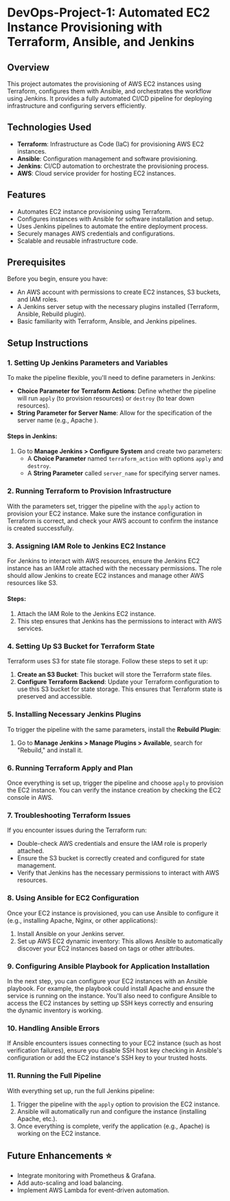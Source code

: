 # DevOps-Project-1: Automated EC2 Instance Provisioning with Terraform, Ansible, and Jenkins

## Overview
This project automates the provisioning of AWS EC2 instances using Terraform, configures them with Ansible, and orchestrates the workflow using Jenkins. It provides a fully automated CI/CD pipeline for deploying infrastructure and configuring servers efficiently.

## Technologies Used
- **Terraform**: Infrastructure as Code (IaC) for provisioning AWS EC2 instances.
- **Ansible**: Configuration management and software provisioning.
- **Jenkins**: CI/CD automation to orchestrate the provisioning process.
- **AWS**: Cloud service provider for hosting EC2 instances.

## Features
- Automates EC2 instance provisioning using Terraform.
- Configures instances with Ansible for software installation and setup.
- Uses Jenkins pipelines to automate the entire deployment process.
- Securely manages AWS credentials and configurations.
- Scalable and reusable infrastructure code.

## Prerequisites
Before you begin, ensure you have:
- An AWS account with permissions to create EC2 instances, S3 buckets, and IAM roles.
- A Jenkins server setup with the necessary plugins installed (Terraform, Ansible, Rebuild plugin).
- Basic familiarity with Terraform, Ansible, and Jenkins pipelines.

## Setup Instructions

### 1. Setting Up Jenkins Parameters and Variables
To make the pipeline flexible, you'll need to define parameters in Jenkins:
- **Choice Parameter for Terraform Actions**: Define whether the pipeline will run `apply` (to provision resources) or `destroy` (to tear down resources).
- **String Parameter for Server Name**: Allow for the specification of the server name (e.g., Apache ).

#### Steps in Jenkins:
1. Go to **Manage Jenkins > Configure System** and create two parameters:
   - A **Choice Parameter** named `terraform_action` with options `apply` and `destroy`.
   - A **String Parameter** called `server_name` for specifying server names.

### 2. Running Terraform to Provision Infrastructure
With the parameters set, trigger the pipeline with the `apply` action to provision your EC2 instance. Make sure the instance configuration in Terraform is correct, and check your AWS account to confirm the instance is created successfully.

### 3. Assigning IAM Role to Jenkins EC2 Instance
For Jenkins to interact with AWS resources, ensure the Jenkins EC2 instance has an IAM role attached with the necessary permissions. The role should allow Jenkins to create EC2 instances and manage other AWS resources like S3.

#### Steps:
1. Attach the IAM Role to the Jenkins EC2 instance.
2. This step ensures that Jenkins has the permissions to interact with AWS services.

### 4. Setting Up S3 Bucket for Terraform State
Terraform uses S3 for state file storage. Follow these steps to set it up:
1. **Create an S3 Bucket**: This bucket will store the Terraform state files.
2. **Configure Terraform Backend**: Update your Terraform configuration to use this S3 bucket for state storage. This ensures that Terraform state is preserved and accessible.

### 5. Installing Necessary Jenkins Plugins
To trigger the pipeline with the same parameters, install the **Rebuild Plugin**:
1. Go to **Manage Jenkins > Manage Plugins > Available**, search for "Rebuild," and install it.

### 6. Running Terraform Apply and Plan
Once everything is set up, trigger the pipeline and choose `apply` to provision the EC2 instance. You can verify the instance creation by checking the EC2 console in AWS.

### 7. Troubleshooting Terraform Issues
If you encounter issues during the Terraform run:
- Double-check AWS credentials and ensure the IAM role is properly attached.
- Ensure the S3 bucket is correctly created and configured for state management.
- Verify that Jenkins has the necessary permissions to interact with AWS resources.

### 8. Using Ansible for EC2 Configuration
Once your EC2 instance is provisioned, you can use Ansible to configure it (e.g., installing Apache, Nginx, or other applications):
1. Install Ansible on your Jenkins server.
2. Set up AWS EC2 dynamic inventory: This allows Ansible to automatically discover your EC2 instances based on tags or other attributes.

### 9. Configuring Ansible Playbook for Application Installation
In the next step, you can configure your EC2 instances with an Ansible playbook. For example, the playbook could install Apache and ensure the service is running on the instance. You'll also need to configure Ansible to access the EC2 instances by setting up SSH keys correctly and ensuring the dynamic inventory is working.

### 10. Handling Ansible Errors
If Ansible encounters issues connecting to your EC2 instance (such as host verification failures), ensure you disable SSH host key checking in Ansible's configuration or add the EC2 instance's SSH key to your trusted hosts.

### 11. Running the Full Pipeline
With everything set up, run the full Jenkins pipeline:
1. Trigger the pipeline with the `apply` option to provision the EC2 instance.
2. Ansible will automatically run and configure the instance (installing Apache, etc.).
3. Once everything is complete, verify the application (e.g., Apache) is working on the EC2 instance.

## Future Enhancements ⭐
- Integrate monitoring with Prometheus & Grafana.
- Add auto-scaling and load balancing.
- Implement AWS Lambda for event-driven automation.




